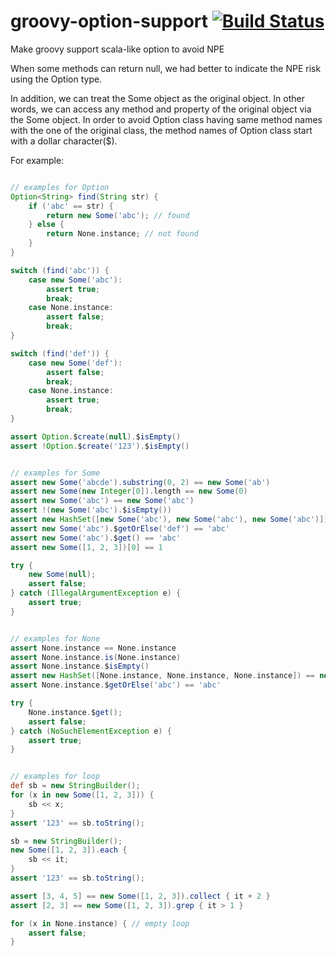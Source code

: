 # groovy-option-support [![Build Status](https://travis-ci.org/danielsun1106/groovy-option-support.svg?branch=master)](https://travis-ci.org/danielsun1106/groovy-option-support)
Make groovy support scala-like option to avoid NPE

When some methods can return null, we had better to indicate the NPE risk using the Option type.

In addition, we can treat the Some object as the original object. In other words, we can access any method and property of the original object via the Some object. In order to avoid Option class having same method names with the one of the original class, the method names of Option class start with a dollar character($).

For example:
```groovy

// examples for Option
Option<String> find(String str) {
    if ('abc' == str) {
        return new Some('abc'); // found
    } else {
        return None.instance; // not found
    }
}

switch (find('abc')) {
    case new Some('abc'):
        assert true;
        break;
    case None.instance:
        assert false;
        break;
}

switch (find('def')) {
    case new Some('def'):
        assert false;
        break;
    case None.instance:
        assert true;
        break;
}

assert Option.$create(null).$isEmpty()
assert !Option.$create('123').$isEmpty()


// examples for Some
assert new Some('abcde').substring(0, 2) == new Some('ab')
assert new Some(new Integer[0]).length == new Some(0)
assert new Some('abc') == new Some('abc')
assert !(new Some('abc').$isEmpty())
assert new HashSet([new Some('abc'), new Some('abc'), new Some('abc')]) == new HashSet([new Some('abc')])
assert new Some('abc').$getOrElse('def') == 'abc'
assert new Some('abc').$get() == 'abc'
assert new Some([1, 2, 3])[0] == 1

try {
    new Some(null);
    assert false;
} catch (IllegalArgumentException e) {
    assert true;
}


// examples for None
assert None.instance == None.instance
assert None.instance.is(None.instance)
assert None.instance.$isEmpty()
assert new HashSet([None.instance, None.instance, None.instance]) == new HashSet([None.instance])
assert None.instance.$getOrElse('abc') == 'abc'

try {
    None.instance.$get();
    assert false;
} catch (NoSuchElementException e) {
    assert true;
}


// examples for loop
def sb = new StringBuilder();
for (x in new Some([1, 2, 3])) {
    sb << x;
}
assert '123' == sb.toString();

sb = new StringBuilder();
new Some([1, 2, 3]).each {
    sb << it;
}
assert '123' == sb.toString();

assert [3, 4, 5] == new Some([1, 2, 3]).collect { it + 2 }
assert [2, 3] == new Some([1, 2, 3]).grep { it > 1 }

for (x in None.instance) { // empty loop
    assert false;
}
```